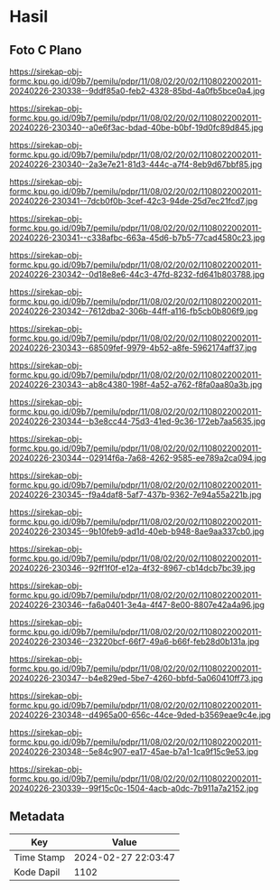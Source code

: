 # Hasil

## Foto C Plano

https://sirekap-obj-formc.kpu.go.id/09b7/pemilu/pdpr/11/08/02/20/02/1108022002011-20240226-230338--9ddf85a0-feb2-4328-85bd-4a0fb5bce0a4.jpg

https://sirekap-obj-formc.kpu.go.id/09b7/pemilu/pdpr/11/08/02/20/02/1108022002011-20240226-230340--a0e6f3ac-bdad-40be-b0bf-19d0fc89d845.jpg

https://sirekap-obj-formc.kpu.go.id/09b7/pemilu/pdpr/11/08/02/20/02/1108022002011-20240226-230340--2a3e7e21-81d3-444c-a7f4-8eb9d67bbf85.jpg

https://sirekap-obj-formc.kpu.go.id/09b7/pemilu/pdpr/11/08/02/20/02/1108022002011-20240226-230341--7dcb0f0b-3cef-42c3-94de-25d7ec21fcd7.jpg

https://sirekap-obj-formc.kpu.go.id/09b7/pemilu/pdpr/11/08/02/20/02/1108022002011-20240226-230341--c338afbc-663a-45d6-b7b5-77cad4580c23.jpg

https://sirekap-obj-formc.kpu.go.id/09b7/pemilu/pdpr/11/08/02/20/02/1108022002011-20240226-230342--0d18e8e6-44c3-47fd-8232-fd641b803788.jpg

https://sirekap-obj-formc.kpu.go.id/09b7/pemilu/pdpr/11/08/02/20/02/1108022002011-20240226-230342--7612dba2-306b-44ff-a116-fb5cb0b806f9.jpg

https://sirekap-obj-formc.kpu.go.id/09b7/pemilu/pdpr/11/08/02/20/02/1108022002011-20240226-230343--68509fef-9979-4b52-a8fe-5962174aff37.jpg

https://sirekap-obj-formc.kpu.go.id/09b7/pemilu/pdpr/11/08/02/20/02/1108022002011-20240226-230343--ab8c4380-198f-4a52-a762-f8fa0aa80a3b.jpg

https://sirekap-obj-formc.kpu.go.id/09b7/pemilu/pdpr/11/08/02/20/02/1108022002011-20240226-230344--b3e8cc44-75d3-41ed-9c36-172eb7aa5635.jpg

https://sirekap-obj-formc.kpu.go.id/09b7/pemilu/pdpr/11/08/02/20/02/1108022002011-20240226-230344--02914f6a-7a68-4262-9585-ee789a2ca094.jpg

https://sirekap-obj-formc.kpu.go.id/09b7/pemilu/pdpr/11/08/02/20/02/1108022002011-20240226-230345--f9a4daf8-5af7-437b-9362-7e94a55a221b.jpg

https://sirekap-obj-formc.kpu.go.id/09b7/pemilu/pdpr/11/08/02/20/02/1108022002011-20240226-230345--9b10feb9-ad1d-40eb-b948-8ae9aa337cb0.jpg

https://sirekap-obj-formc.kpu.go.id/09b7/pemilu/pdpr/11/08/02/20/02/1108022002011-20240226-230346--92ff1f0f-e12a-4f32-8967-cb14dcb7bc39.jpg

https://sirekap-obj-formc.kpu.go.id/09b7/pemilu/pdpr/11/08/02/20/02/1108022002011-20240226-230346--fa6a0401-3e4a-4f47-8e00-8807e42a4a96.jpg

https://sirekap-obj-formc.kpu.go.id/09b7/pemilu/pdpr/11/08/02/20/02/1108022002011-20240226-230346--23220bcf-66f7-49a6-b66f-feb28d0b131a.jpg

https://sirekap-obj-formc.kpu.go.id/09b7/pemilu/pdpr/11/08/02/20/02/1108022002011-20240226-230347--b4e829ed-5be7-4260-bbfd-5a060410ff73.jpg

https://sirekap-obj-formc.kpu.go.id/09b7/pemilu/pdpr/11/08/02/20/02/1108022002011-20240226-230348--d4965a00-656c-44ce-9ded-b3569eae9c4e.jpg

https://sirekap-obj-formc.kpu.go.id/09b7/pemilu/pdpr/11/08/02/20/02/1108022002011-20240226-230348--5e84c907-ea17-45ae-b7a1-1ca9f15c9e53.jpg

https://sirekap-obj-formc.kpu.go.id/09b7/pemilu/pdpr/11/08/02/20/02/1108022002011-20240226-230339--99f15c0c-1504-4acb-a0dc-7b911a7a2152.jpg


## Metadata

| Key        | Value               |
| ---------- | ------------------- |
| Time Stamp | 2024-02-27 22:03:47 |
| Kode Dapil | 1102                |




